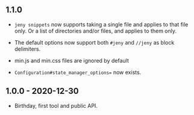 ## 1.1.0

* `jeny snippets` now supports taking a single file and applies to that file
  only. Or a list of directories and/or files, and applies to them only.

* The default options now support both `#jeny` and `//jeny` as block
  delimiters.

* min.js and min.css files are ignored by default

* `Configuration#state_manager_options=` now exists.

## 1.0.0 - 2020-12-30

* Birthday, first tool and public API.
